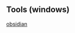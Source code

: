 
## Tools (windows)
[obsidian](https://github.com/obsidianmd/obsidian-releases/releases/download/v1.8.9/Obsidian-1.8.9.exe)
